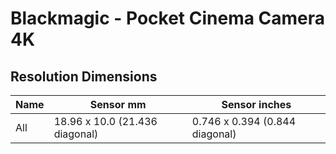 # Blackmagic - Pocket Cinema Camera 4K

## Resolution Dimensions

| Name   | Sensor mm                      | Sensor inches                  |
|--------|--------------------------------|--------------------------------|
| All    | 18.96 x 10.0 (21.436 diagonal) | 0.746 x 0.394 (0.844 diagonal) |
